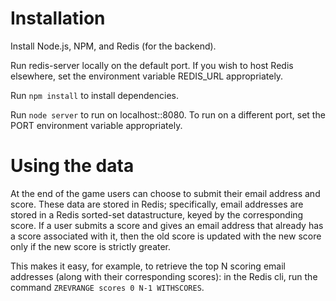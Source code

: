 Installation
============

Install Node.js, NPM, and Redis (for the backend).

Run redis-server locally on the default port. If you wish to host Redis elsewhere, set the environment variable REDIS_URL appropriately.

Run `npm install` to install dependencies.

Run `node server` to run on localhost::8080. To run on a different port, set the PORT environment variable appropriately.

Using the data
==============

At the end of the game users can choose to submit their email address and score. These data are stored in Redis; specifically, email addresses are stored in a Redis sorted-set datastructure, keyed by the corresponding score. If a user submits a score and gives an email address that already has a score associated with it, then the old score is updated with the new score only if the new score is strictly greater. 

This makes it easy, for example, to retrieve the top N scoring email addresses (along with their corresponding scores): in the Redis cli, run the command `ZREVRANGE scores 0 N-1 WITHSCORES`.
